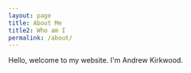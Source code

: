 ```yaml
---
layout: page
title: About Me
title2: Who am I
permalink: /about/
---
```


Hello, welcome to my website. I'm Andrew Kirkwood.
